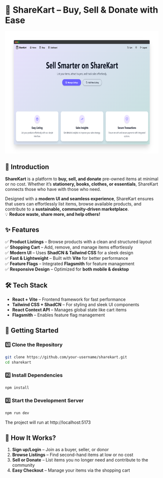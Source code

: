 # **🛒 ShareKart – Buy, Sell & Donate with Ease**  

<p align="center">
  <img src="src/assets/images/ShareKart.png" alt="ShareKart Banner" width="750" height="400">
</p>


## **🔹 Introduction**  
**ShareKart** is a platform to **buy, sell, and donate** pre-owned items at minimal or no cost. Whether it’s **stationery, books, clothes, or essentials**, ShareKart connects those who have with those who need.  

Designed with a **modern UI and seamless experience**, ShareKart ensures that users can effortlessly list items, browse available products, and contribute to a **sustainable, community-driven marketplace**.  
💡 **Reduce waste, share more, and help others!**  

## **✨ Features**  
✅ **Product Listings** – Browse products with a clean and structured layout  
✅ **Shopping Cart** – Add, remove, and manage items effortlessly  
✅ **Modern UI** – Uses **ShadCN & Tailwind CSS** for a sleek design  
✅ **Fast & Lightweight** – Built with **Vite** for better performance  
✅ **Feature Flags** – Integrated **Flagsmith** for feature management  
✅ **Responsive Design** – Optimized for **both mobile & desktop**  


## **🛠 Tech Stack**  
- **React + Vite** – Frontend framework for fast performance  
- **Tailwind CSS + ShadCN** – For styling and sleek UI components  
- **React Context API** – Manages global state like cart items  
- **Flagsmith** – Enables feature flag management 


## **🚀 Getting Started**  

### **1️⃣ Clone the Repository**  
```sh
git clone https://github.com/your-username/sharekart.git
cd sharekart
```

### **2️⃣ Install Dependencies**
```sh
npm install

```

### **3️⃣ Start the Development Server**
```sh
npm run dev

```
The project will run at http://localhost:5173








## **🛒 How It Works?**
1. **Sign up/Login** – Join as a buyer, seller, or donor
2. **Browse Listings** – Find second-hand items at low or no cost
3. **Sell or Donate** – List items you no longer need and contribute to the community
4. **Easy Checkout** – Manage your items via the shopping cart



